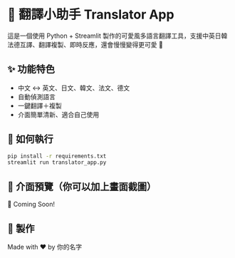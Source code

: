# 🌸 翻譯小助手 Translator App

這是一個使用 Python + Streamlit 製作的可愛風多語言翻譯工具，支援中英日韓法德互譯、翻譯複製、即時反應，還會慢慢變得更可愛 💖

## ✨ 功能特色

- 中文 ↔ 英文、日文、韓文、法文、德文
- 自動偵測語言
- 一鍵翻譯＋複製
- 介面簡單清新、適合自己使用

## 🚀 如何執行

```bash
pip install -r requirements.txt
streamlit run translator_app.py
```

## 🎀 介面預覽（你可以加上畫面截圖）
🌸 Coming Soon!

## 🧸 製作
Made with ❤️ by 你的名字
